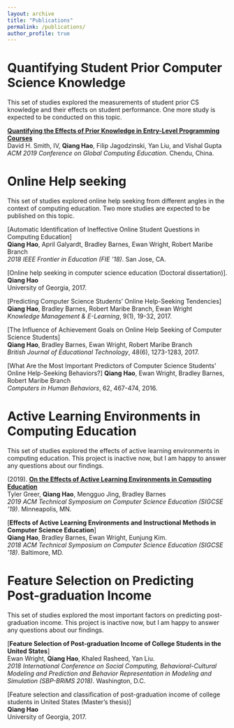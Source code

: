 ```yaml
---
layout: archive
title: "Publications"
permalink: /publications/
author_profile: true
---
```


Quantifying Student Prior Computer Science Knowledge
======
This set of studies explored the measurements of student prior CS knowledge and their effects on student performance. One more study is expected to be conducted on this topic.

[__Quantifying the Effects of Prior Knowledge in Entry-Level Programming Courses__](/publications/prior-cs-knowledge)  
David H. Smith, IV, **Qiang Hao**, Filip Jagodzinski, Yan Liu, and Vishal Gupta  
*ACM 2019 Conference on Global Computing Education*. Chendu, China.


Online Help seeking
======
This set of studies explored online help seeking from different angles in the context of computing education. Two more studies are expected to be published on this topic.

[Automatic Identification of Ineffective Online Student Questions in Computing Education]  
**Qiang Hao**, April Galyardt, Bradley Barnes, Ewan Wright, Robert Maribe Branch  
*2018 IEEE Frontier in Education (FIE ’18)*. San Jose, CA.

[Online help seeking in computer science education (Doctoral dissertation)].   
**Qiang Hao**  
University of Georgia, 2017.

[Predicting Computer Science Students’ Online Help-Seeking Tendencies]  
**Qiang Hao**, Bradley Barnes, Robert Maribe Branch, Ewan Wright  
*Knowledge Management & E-Learning*, 9(1), 19-32, 2017.

[The Influence of Achievement Goals on Online Help Seeking of Computer Science Students]  
**Qiang Hao**, Bradley Barnes, Ewan Wright, Robert Maribe Branch  
*British Journal of Educational Technology*, 48(6), 1273-1283, 2017.

[What Are the Most Important Predictors of Computer Science Students' Online Help-Seeking Behaviors?]
**Qiang Hao**, Ewan Wright, Bradley Barnes, Robert Maribe Branch  
*Computers in Human Behaviors*, 62, 467-474, 2016.


Active Learning Environments in Computing Education
======
This set of studies explored the effects of active learning environments in computing education. This project is inactive now, but I am happy to answer any questions about our findings.

(2019). [__On the Effects of Active Learning Environments in Computing Education__](/publications/active-learning-environment)  
Tyler Greer, **Qiang Hao**, Mengguo Jing, Bradley Barnes  
*2019 ACM Technical Symposium on Computer Science Education (SIGCSE '19)*. Minneapolis, MN.

[__Effects of Active Learning Environments and Instructional Methods in Computer Science Education__]  
**Qiang Hao**, Bradley Barnes, Ewan Wright, Eunjung Kim.  
*2018 ACM Technical Symposium on Computer Science Education (SIGCSE '18)*. Baltimore, MD.


Feature Selection on Predicting Post-graduation Income
======
This set of studies explored the most important factors on predicting post-graduation income. This project is inactive now, but I am happy to answer any questions about our findings.

[__Feature Selection of Post-graduation Income of College Students in the United States__]  
Ewan Wright, **Qiang Hao**, Khaled Rasheed, Yan Liu.  
*2018 International Conference on Social Computing, Behavioral-Cultural Modeling and Prediction and Behavior Representation in Modeling and Simulation (SBP-BRiMS 2018)*. Washington, D.C.

[Feature selection and classification of post-graduation income of college students in United States (Master’s thesis)]  
**Qiang Hao**  
University of Georgia, 2017.
